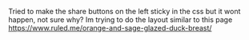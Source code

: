 Tried to make the share buttons on the left sticky in the css but it wont happen, not sure why?
Im trying to do the layout similar to this page https://www.ruled.me/orange-and-sage-glazed-duck-breast/
